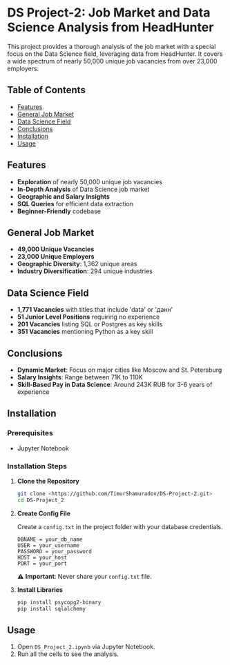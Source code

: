 # DS Project-2: Job Market and Data Science Analysis from HeadHunter

This project provides a thorough analysis of the job market with a special focus on the Data Science field, leveraging data from HeadHunter. It covers a wide spectrum of nearly 50,000 unique job vacancies from over 23,000 employers.

## Table of Contents

- [Features](#features)
- [General Job Market](#general-job-market)
- [Data Science Field](#data-science-field)
- [Conclusions](#conclusions)
- [Installation](#installation)
- [Usage](#usage)

## Features

- **Exploration** of nearly 50,000 unique job vacancies
- **In-Depth Analysis** of Data Science job market
- **Geographic and Salary Insights**
- **SQL Queries** for efficient data extraction
- **Beginner-Friendly** codebase

## General Job Market

- **49,000 Unique Vacancies**
- **23,000 Unique Employers**
- **Geographic Diversity**: 1,362 unique areas
- **Industry Diversification**: 294 unique industries

## Data Science Field

- **1,771 Vacancies** with titles that include 'data' or 'данн'
- **51 Junior Level Positions** requiring no experience
- **201 Vacancies** listing SQL or Postgres as key skills
- **351 Vacancies** mentioning Python as a key skill

## Conclusions

- **Dynamic Market**: Focus on major cities like Moscow and St. Petersburg
- **Salary Insights**: Range between 71K to 110K
- **Skill-Based Pay in Data Science**: Around 243K RUB for 3-6 years of experience

## Installation

### Prerequisites

- Jupyter Notebook

### Installation Steps

1. **Clone the Repository**

    ```bash
    git clone <https://github.com/TimurShamuradov/DS-Project-2.git>
    cd DS-Project_2
    ```
    
2. **Create Config File**

    Create a `config.txt` in the project folder with your database credentials.

    ```
    DBNAME = your_db_name
    USER = your_username
    PASSWORD = your_password
    HOST = your_host
    PORT = your_port
    ```
    
    ⚠️ **Important**: Never share your `config.txt` file.
    
3. **Install Libraries**

    ```bash
    pip install psycopg2-binary
    pip install sqlalchemy
    ```


## Usage

1. Open `DS_Project_2.ipynb` via Jupyter Notebook.
2. Run all the cells to see the analysis.
